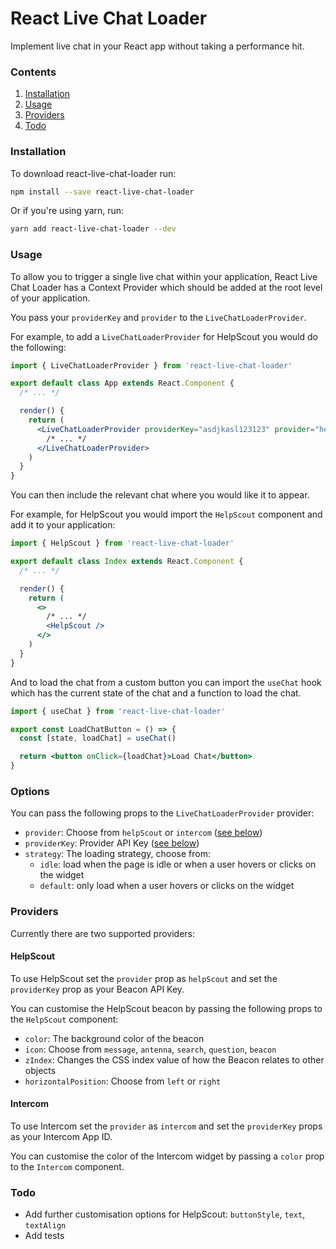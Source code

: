 # React Live Chat Loader

Implement live chat in your React app without taking a performance hit.

### Contents

1. [Installation](#installation)
2. [Usage](#usage)
3. [Providers](#providers)
4. [Todo](#todo)

### Installation

To download react-live-chat-loader run:

```bash
npm install --save react-live-chat-loader
```

Or if you're using yarn, run:

```bash
yarn add react-live-chat-loader --dev
```

### Usage

To allow you to trigger a single live chat within your application, React Live
Chat Loader has a Context Provider which should be added at the root level of
your application.

You pass your `providerKey` and `provider` to the `LiveChatLoaderProvider`.

For example, to add a `LiveChatLoaderProvider` for HelpScout you would do the
following:

```jsx
import { LiveChatLoaderProvider } from 'react-live-chat-loader'

export default class App extends React.Component {
  /* ... */

  render() {
    return (
      <LiveChatLoaderProvider providerKey="asdjkasl123123" provider="helpScout">
        /* ... */
      </LiveChatLoaderProvider>
    )
  }
}
```

You can then include the relevant chat where you would like it to appear.

For example, for HelpScout you would import the `HelpScout` component and add it
to your application:

```jsx
import { HelpScout } from 'react-live-chat-loader'

export default class Index extends React.Component {
  /* ... */

  render() {
    return (
      <>
        /* ... */
        <HelpScout />
      </>
    )
  }
}
```

And to load the chat from a custom button you can import the `useChat`
hook which has the current state of the chat and a function to load the
chat.

```jsx
import { useChat } from 'react-live-chat-loader'

export const LoadChatButton = () => {
  const [state, loadChat] = useChat()

  return <button onClick={loadChat}>Load Chat</button>
}
```

### Options

You can pass the following props to the `LiveChatLoaderProvider` provider:

- `provider`: Choose from `helpScout` or `intercom` ([see below](#providers))
- `providerKey`: Provider API Key ([see below](#providers))
- `strategy`: The loading strategy, choose from:
  - `idle`: load when the page is idle or when a user hovers or clicks on the
    widget
  - `default`: only load when a user hovers or clicks on the widget

### Providers

Currently there are two supported providers:

#### HelpScout

To use HelpScout set the `provider` prop as `helpScout` and set the
`providerKey` prop as your Beacon API Key.

You can customise the HelpScout beacon by passing the following props to the
`HelpScout` component:

- `color`: The background color of the beacon
- `icon`: Choose from `message`, `antenna`, `search`, `question`, `beacon`
- `zIndex`: Changes the CSS index value of how the Beacon relates to other objects
- `horizontalPosition`: Choose from `left` or `right`

#### Intercom

To use Intercom set the `provider` as `intercom` and set the `providerKey` props
as your Intercom App ID.

You can customise the color of the Intercom widget by passing a `color` prop to
the `Intercom` component.

### Todo

- Add further customisation options for HelpScout: `buttonStyle`, `text`, `textAlign`
- Add tests

